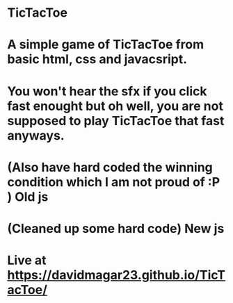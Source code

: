 # TicTacToe
 
# A simple game of TicTacToe from basic html, css and javacsript.

# You won't hear the sfx if you click fast enought but oh well, you are not supposed to play TicTacToe that fast anyways.

# (Also have hard coded the winning condition which I am not proud of :P ) Old js
# (Cleaned up some hard code) New js

# Live at https://davidmagar23.github.io/TicTacToe/